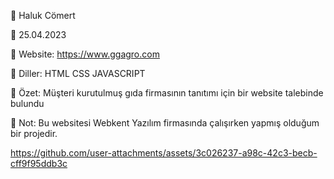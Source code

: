 
🔵 Haluk Cömert	

🔵 25.04.2023

🔵 Website: https://www.ggagro.com

🔵 Diller: HTML CSS JAVASCRIPT

🔵 Özet: Müşteri kurutulmuş gıda firmasının tanıtımı için bir website talebinde bulundu

🔵 Not: Bu websitesi Webkent Yazılım firmasında çalışırken yapmış olduğum bir projedir.



https://github.com/user-attachments/assets/3c026237-a98c-42c3-becb-cff9f95ddb3c





